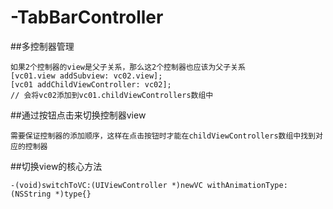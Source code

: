 # -TabBarController

##多控制器管理
```
如果2个控制器的view是父子关系，那么这2个控制器也应该为父子关系
[vc01.view addSubview: vc02.view];
[vc01 addChildViewController: vc02];
// 会将vc02添加到vc01.childViewControllers数组中
```

##通过按钮点击来切换控制器view
```
需要保证控制器的添加顺序，这样在点击按钮时才能在childViewControllers数组中找到对应的控制器
```

##切换view的核心方法
```
-(void)switchToVC:(UIViewController *)newVC withAnimationType:(NSString *)type{}
```
